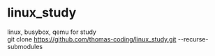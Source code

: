 # linux_study<br>
linux, busybox, qemu for study<br>
git clone https://github.com/thomas-coding/linux_study.git --recurse-submodules<br>
